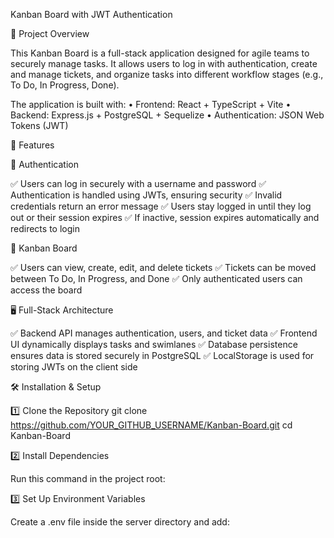 Kanban Board with JWT Authentication

📌 Project Overview

This Kanban Board is a full-stack application designed for agile teams to securely manage tasks. It allows users to log in with authentication, create and manage tickets, and organize tasks into different workflow stages (e.g., To Do, In Progress, Done).

The application is built with:
	•	Frontend: React + TypeScript + Vite
	•	Backend: Express.js + PostgreSQL + Sequelize
	•	Authentication: JSON Web Tokens (JWT)

🚀 Features

🔐 Authentication

✅ Users can log in securely with a username and password
✅ Authentication is handled using JWTs, ensuring security
✅ Invalid credentials return an error message
✅ Users stay logged in until they log out or their session expires
✅ If inactive, session expires automatically and redirects to login

📌 Kanban Board

✅ Users can view, create, edit, and delete tickets
✅ Tickets can be moved between To Do, In Progress, and Done
✅ Only authenticated users can access the board

🖥️ Full-Stack Architecture

✅ Backend API manages authentication, users, and ticket data
✅ Frontend UI dynamically displays tasks and swimlanes
✅ Database persistence ensures data is stored securely in PostgreSQL
✅ LocalStorage is used for storing JWTs on the client side

🛠️ Installation & Setup

1️⃣ Clone the Repository
git clone https://github.com/YOUR_GITHUB_USERNAME/Kanban-Board.git
cd Kanban-Board

2️⃣ Install Dependencies

Run this command in the project root:

3️⃣ Set Up Environment Variables

Create a .env file inside the server directory and add:
